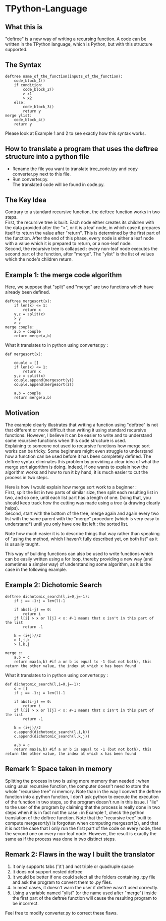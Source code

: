 # TPython-Language

## What this is

"deftree" is a new way of writing a recursing function. A code can be written in the TPython language, which is Python, but with this structure supported.

## The Syntax
```
deftree name_of_the_function(inputs_of_the_function):
	code_block_1()
	if condition:
		code_block_2()
		> x1
		> x2
	else:
		code_block_3()
		return y
merge ylist:
	code_block_4()
	return y
```
Please look at Example 1 and 2 to see exactly how this syntax works.

## How to translate a program that uses the deftree structure into a python file

- Rename the file you want to translate tree_code.tpy and copy converter.py next to this file.
- Run converter.py.\
The translated code will be found in code.py.

## The Key Idea

Contrary to a standard recursive function, the deftree function works in two steps.\
First, the recursive tree is built. Each node either creates its children with the data provided after the ">", or it is a leaf node, in which case it prepares itself to return the value after "return". This is determined by the first part of the function. After the end of this phase, every node is either a leaf node with a value which it is prepared to return, or a non-leaf node.\
Second, the recursive tree is collapsed : every non-leaf node executes the second part of the function, after "merge". The "ylist" is the list of values which the node's children return.

## Example 1: the merge code algorithm

Here, we suppose that "split" and "merge" are two functions which have already been defined.
```
deftree mergesort(x):
	if len(x) <= 1:
		return x
	y,z = split(x)
	> y
	> z
merge couple:
	a,b = couple
	return merge(a,b)
```
What it translates to in python using converter.py :
```
def mergesort(x):
	
	couple = []
	if len(x) <= 1:
		return x
	y,z = split(x)
	couple.append(mergesort(y))
	couple.append(mergesort(z))
		
	a,b = couple
	return merge(a,b)
```
## Motivation

The example clearly illustrates that writing a function using "deftree" is not that different or more difficult than writing it using standard recursive functions. However, I believe it can be easier to write and to understand some recursive functions when this code structure is used.\
Explaining to someone not used to recursive functions how merge sort works can be tricky. Some beginners might even struggle to understand how a function can be used before it has been completely defined. The deftree syntax eliminates this problem by providing a clear idea of what the merge sort algorithm is doing. Indeed, if one wants to explain how the algorithm works and how to run it by hand, it is much easier to cut the process in two steps.

Here is how I would explain how merge sort work to a beginner :\
First, split the list in two parts of similar size, then split each resulting list in two, and so one, until each list part has a length of one. Doing that, you should keep track how the cutting was made using a tree (a drawing clearly helps).\
Second, start with the bottom of the tree, merge again and again every two list with the same parent with the "merge" procedure (which is very easy to understand*) until you only have one list left : the sorted list.

Note how much easier it is to describe things that way rather than speaking of "using the method, which I haven't fully described yet, on both list" as it is usually taught.

This way of building functions can also be used to write functions which can be easily written using a for loop, thereby providing a new way (and sometimes a simpler way) of understanding some algorithm, as it is the case in the following example.

## Example 2: Dichotomic Search
```
deftree dichotomic_search(l,i=0,j=-1): 
	if j == -1:j = len(l)-1
	
	if abs(i-j) == 0:
		return i
	if l[i] > x or l[j] < x: #-1 means that x isn't in this part of the list
		return -1
		
	k = (i+j)//2
	> l,i,k
	> l,k,j
	
merge c:
	a,b = c
	return max(a,b) #if a or b is equal to -1 (but not both), this return the other value, the index at which x has been found
```

What it translates to in python using converter.py :
```
def dichotomic_search(l,i=0,j=-1):
	c = []
	if j == -1:j = len(l)-1
	
	if abs(i-j) == 0:
		return i
	if l[i] > x or l[j] < x: #-1 means that x isn't in this part of the list
		return -1
		
	k = (i+j)//2
	c.append(dichotomic_search(l,i,k))
	c.append(dichotomic_search(l,k,j))
	
	a,b = c
	return max(a,b) #if a or b is equal to -1 (but not both), this return the other value, the index at which x has been found
```
## Remark 1: Space taken in memory

Splitting the process in two is using more memory than needed : when using usual recursive function, the computer doesn't need to store the whole "recursive tree" ni memory. Note than in the way I convert the deftree function into a python function, I don't ask python to execute the execution of the function in two steps, so the program doesn't run in this issue. I "lie" to the user of the program by claiming that the process is really done in two steps when it is in fact not the case : in Example 1, check the python translation of the deftree function. Note that the "recursive tree" built to compute mergesort(y) is forgotten when computing mergesort(z), and that it is not the case that I only run the first part of the code on every node, then the second one on every non-leaf node. However, the result is exactly the same as if the process was done in two distinct steps.

## Remark 2: Flaws in the way I built the translator

1. It only supports tabs ('\t') and not triple or quadruple space
2. It does not support nested deftree
3. It would be better if one could select all the folders containing .tpy file and ask the program to convert them to .py files.
4. In most cases, it doesn't warn the user if deftree wasn't used correctly.
5. Using a variable named "ylist" (or the name used after "merge") inside the first part of the deftree function will cause the resulting program to be incorrect.

Feel free to modify converter.py to correct these flaws.
